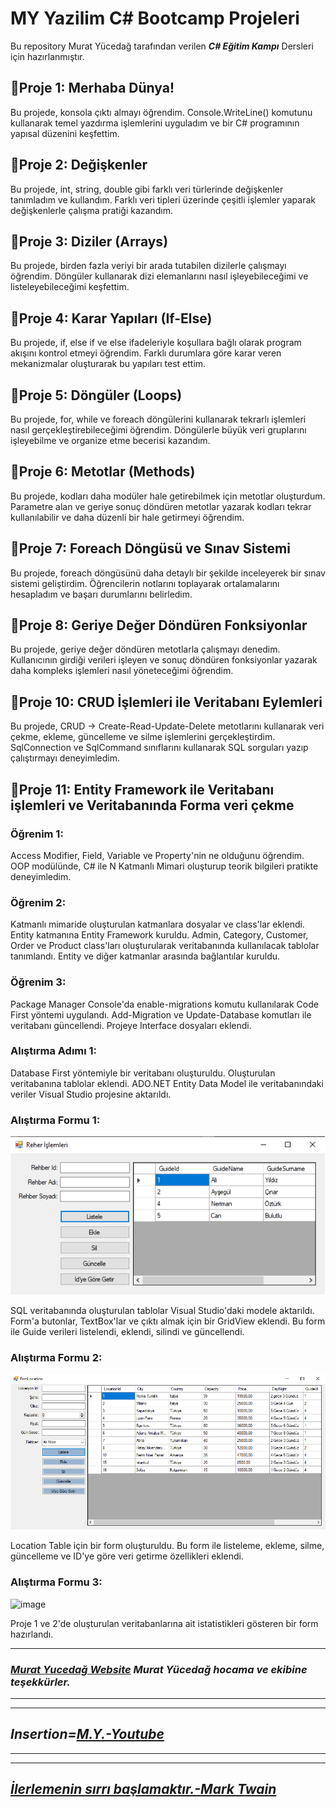 # MY Yazilim C# Bootcamp Projeleri

Bu repository Murat Yücedağ tarafından verilen ***C# Eğitim Kampı*** Dersleri için hazırlanmıştır.

## 📎Proje 1: Merhaba Dünya!
Bu projede, konsola çıktı almayı öğrendim. Console.WriteLine() komutunu kullanarak temel yazdırma işlemlerini uyguladım ve bir C# programının yapısal düzenini keşfettim. 

## 📎Proje 2: Değişkenler
Bu projede, int, string, double gibi farklı veri türlerinde değişkenler tanımladım ve kullandım. Farklı veri tipleri üzerinde çeşitli işlemler yaparak değişkenlerle çalışma pratiği kazandım. 

## 📎Proje 3: Diziler (Arrays)
Bu projede, birden fazla veriyi bir arada tutabilen dizilerle çalışmayı öğrendim. Döngüler kullanarak dizi elemanlarını nasıl işleyebileceğimi ve listeleyebileceğimi keşfettim. 

## 📎Proje 4: Karar Yapıları (If-Else)
Bu projede, if, else if ve else ifadeleriyle koşullara bağlı olarak program akışını kontrol etmeyi öğrendim. Farklı durumlara göre karar veren mekanizmalar oluşturarak bu yapıları test ettim. 

## 📎Proje 5: Döngüler (Loops)
Bu projede, for, while ve foreach döngülerini kullanarak tekrarlı işlemleri nasıl gerçekleştirebileceğimi öğrendim. Döngülerle büyük veri gruplarını işleyebilme ve organize etme becerisi kazandım. 

## 📎Proje 6: Metotlar (Methods)
Bu projede, kodları daha modüler hale getirebilmek için metotlar oluşturdum. Parametre alan ve geriye sonuç döndüren metotlar yazarak kodları tekrar kullanılabilir ve daha düzenli bir hale getirmeyi öğrendim. 

## 📎Proje 7: Foreach Döngüsü ve Sınav Sistemi
Bu projede, foreach döngüsünü daha detaylı bir şekilde inceleyerek bir sınav sistemi geliştirdim. Öğrencilerin notlarını toplayarak ortalamalarını hesapladım ve başarı durumlarını belirledim. 

## 📎Proje 8: Geriye Değer Döndüren Fonksiyonlar
Bu projede, geriye değer döndüren metotlarla çalışmayı denedim. Kullanıcının girdiği verileri işleyen ve sonuç döndüren fonksiyonlar yazarak daha kompleks işlemleri nasıl yöneteceğimi öğrendim. 

## 📎Proje 10: CRUD İşlemleri ile Veritabanı Eylemleri
Bu projede, CRUD -> Create-Read-Update-Delete metotlarını kullanarak veri çekme, ekleme, güncelleme ve silme işlemlerini gerçekleştirdim. SqlConnection ve SqlCommand sınıflarını kullanarak SQL sorguları yazıp çalıştırmayı deneyimledim.  

## 📎Proje 11: Entity Framework ile Veritabanı işlemleri ve Veritabanında Forma veri çekme

### Öğrenim 1:
Access Modifier, Field, Variable ve Property'nin ne olduğunu öğrendim.
OOP modülünde, C# ile N Katmanlı Mimari oluşturup teorik bilgileri pratikte deneyimledim.
### Öğrenim 2:
Katmanlı mimaride oluşturulan katmanlara dosyalar ve class'lar eklendi.
Entity katmanına Entity Framework kuruldu.
Admin, Category, Customer, Order ve Product class'ları oluşturularak veritabanında kullanılacak tablolar tanımlandı.
Entity ve diğer katmanlar arasında bağlantılar kuruldu.
### Öğrenim 3:
Package Manager Console'da enable-migrations komutu kullanılarak Code First yöntemi uygulandı.
Add-Migration ve Update-Database komutları ile veritabanı güncellendi.
Projeye Interface dosyaları eklendi.

### Alıştırma Adımı 1:
Database First yöntemiyle bir veritabanı oluşturuldu.
Oluşturulan veritabanına tablolar eklendi.
ADO.NET Entity Data Model ile veritabanındaki veriler Visual Studio projesine aktarıldı.

### Alıştırma Formu 1:
![image](https://github.com/agitcelik21/CSharpCamp/blob/master/proje-gorselleri/Ders15-form.png)

SQL veritabanında oluşturulan tablolar Visual Studio'daki modele aktarıldı.
Form'a butonlar, TextBox'lar ve çıktı almak için bir GridView eklendi.
Bu form ile Guide verileri listelendi, eklendi, silindi ve güncellendi.

### Alıştırma Formu 2:
![image](https://github.com/agitcelik21/CSharpCamp/blob/master/proje-gorselleri/Ders16-form.png)

Location Table için bir form oluşturuldu.
Bu form ile listeleme, ekleme, silme, güncelleme ve ID'ye göre veri getirme özellikleri eklendi.

### Alıştırma Formu 3:
![image]([https://github.com/agitcelik21/CSharpCamp/blob/master/proje-gorselleri/Ders17-form.png)

Proje 1 ve 2'de oluşturulan veritabanlarına ait istatistikleri gösteren bir form hazırlandı.


---
### ***[Murat Yucedağ Website](https://muratyucedag.com/) Murat Yücedağ hocama ve ekibine teşekkürler.***
---
---
## ***Insertion=[**M.Y.-Youtube**](https://www.youtube.com/@MurattYucedag)***
---
---
## ***[İlerlemenin sırrı başlamaktır.-Mark Twain](https://en.wikipedia.org/wiki/Mark_Twain)*** ##
